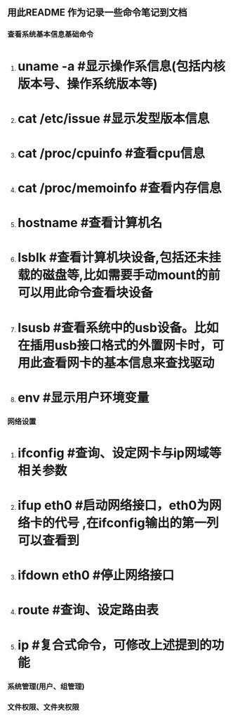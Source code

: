 ## 用此README 作为记录一些命令笔记到文档

### 查看系统基本信息基础命令
1. # uname -a	#显示操作系信息(包括内核版本号、操作系统版本等)
2. # cat /etc/issue		#显示发型版本信息
3. # cat /proc/cpuinfo	#查看cpu信息
4. # cat /proc/memoinfo	#查看内存信息
5. # hostname	#查看计算机名
6. # lsblk	#查看计算机块设备,包括还未挂载的磁盘等,比如需要手动mount的前可以用此命令查看块设备
7. # lsusb	#查看系统中的usb设备。比如在插用usb接口格式的外置网卡时，可用此查看网卡的基本信息来查找驱动
8. # env	#显示用户环境变量


### 网络设置
1. # ifconfig	#查询、设定网卡与ip网域等相关参数
2. # ifup eth0	#启动网络接口，eth0为网络卡的代号 ,在ifconfig输出的第一列可以查看到
3. # ifdown eth0	#停止网络接口
4. # route	#查询、设定路由表
5. # ip	#复合式命令，可修改上述提到的功能

### 系统管理(用户、组管理)


### 文件权限、文件夹权限

